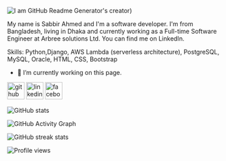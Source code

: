 ![I am GitHub Readme Generator's creator](https://arturssmirnovs.github.io/github-profile-readme-generator/images/banner.png))

My name is Sabbir Ahmed and I'm a software developer. I'm from Bangladesh, living in Dhaka and currently working as a Full-time Software Engineer at Arbree solutions Ltd. You can find me on LinkedIn.

Skills: Python,Django, AWS Lambda (serverless architecture), PostgreSQL, MySQL, Oracle,  HTML, CSS, Bootstrap

- 🔭 I’m currently working on this page. 

[<img src='https://cdn.jsdelivr.net/npm/simple-icons@3.0.1/icons/github.svg' alt='github' height='40'>](https://github.com/sabbir1021)  [<img src='https://cdn.jsdelivr.net/npm/simple-icons@3.0.1/icons/linkedin.svg' alt='linkedin' height='40'>](https://www.linkedin.com/in/sabbir1021/)  [<img src='https://cdn.jsdelivr.net/npm/simple-icons@3.0.1/icons/facebook.svg' alt='facebook' height='40'>](https://www.facebook.com/sabbirahmed.farhan.9)  

![GitHub stats](https://github-readme-stats.vercel.app/api?username=sabbir1021&show_icons=true)  

![GitHub Activity Graph](https://activity-graph.herokuapp.com/graph?username=sabbir1021)  

![GitHub streak stats](https://github-readme-streak-stats.herokuapp.com/?user=sabbir1021)  

![Profile views](https://gpvc.arturio.dev/sabbir1021)  
